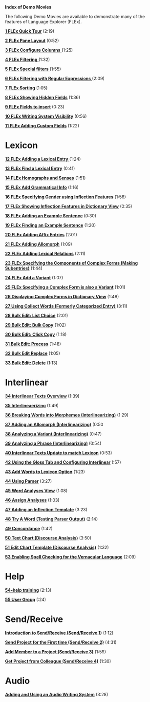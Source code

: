 **Index of Demo Movies**

The following Demo Movies are available to demonstrate many of the features of Language Explorer (FLEx).

[**1 FLEx Quick Tour**](https://vimeo.com/showcase/3123523/video/111419885) (2:19)

[**2 FLEx Pane Layout**](https://vimeo.com/showcase/3123523/video/111419886) (0:52)

[**3 FLEx Configure Columns** ](https://vimeo.com/showcase/3123523/video/111419888)(1:25)

[**4 FLEx Filtering** ](https://vimeo.com/showcase/3123523/video/111419890)(1:32)

[**5 FLEx Special filters** ](https://vimeo.com/showcase/3123523/video/111419891)(1:55)

[**6 FLEx Filtering with Regular Expressions** ](https://vimeo.com/showcase/3123523/video/111421267)(2:09)

[**7 FLEx Sorting**](https://vimeo.com/showcase/3123523/video/111421269) (1:05)

[**8 FLEx Showing Hidden Fields**](https://vimeo.com/showcase/3123523/video/111421271) (1:36)

[**9 FLEx Fields to insert**](https://vimeo.com/showcase/3123523/video/111421272) (0:23)

[**10 FLEx Writing System Visibility**](https://vimeo.com/showcase/3123523/video/111421275) (0:56)

[**11 FLEx Adding Custom Fields**](https://vimeo.com/showcase/3123523/video/111522255) (1:22)

# Lexicon

[**12 FLEx Adding a Lexical Entry** ](https://vimeo.com/showcase/3123523/video/111522254)(1:24)

[**13 FLEx Find a Lexical Entry**](https://vimeo.com/showcase/3123523/video/111522253) (0:41)

[**14 FLEx Homographs and Senses**](https://vimeo.com/showcase/3123523/video/111522256) (1:51)

[**15 FLEx Add Grammatical Info**](https://vimeo.com/showcase/3123523/video/116262072) (1:16)

[**16 FLEx Specifying Gender using Inflection Features**](https://vimeo.com/showcase/3123523/video/116262073) (1:56)

[**17 FLEx Showing Inflection Features in Dictionary View**](https://vimeo.com/showcase/3123523/video/116262074) (0:35)

[**18 FLEx Adding an Example Sentence**](https://vimeo.com/showcase/3123523/video/116262081) (0:30)

[**19 FLEx Finding an Example Sentence**](https://vimeo.com/showcase/3123523/video/116262082) (1:20)

[**20 FLEx Adding Affix Entries**](https://vimeo.com/showcase/3123523/video/116264098) (2:01)

[**21 FLEx Adding Allomorph**](https://vimeo.com/showcase/3123523/video/116264100) (1:09)

[**22 FLEx Adding Lexical Relations**](https://vimeo.com/showcase/3123523/video/116264101) (2:11)

[**23 FLEx Specifying the Components of Complex Forms (Making Subentries)**](https://vimeo.com/showcase/3123523/video/116264102) (1:44)

[**24 FLEx Add a Variant**](https://vimeo.com/showcase/3123523/video/116264104) (1:07)

[**25 FLEx Specifying a Complex Form is also a Variant**](https://vimeo.com/showcase/3123523/video/116266119) (1:01)

[**26 Displaying Complex Forms in Dictionary View**](https://vimeo.com/showcase/3123523/video/118855078) (1:48)

[**27 Using Collect Words (Formerly Categorized Entry)**](https://vimeo.com/showcase/3123523/video/116266123) (3:11)

[**28 Bulk Edit: List Choice**](https://vimeo.com/showcase/3123523/video/116266128) (2:01)

[**29 Bulk Edit: Bulk Copy**](https://vimeo.com/showcase/3123523/video/116266132) (1:02)

[**30 Bulk Edit: Click Copy**](https://vimeo.com/showcase/3123523/video/116326033) (1:18)

[**31 Bulk Edit: Process**](https://vimeo.com/showcase/3123523/video/116326034) (1:48)

[**32 Bulk Edit Replace**](https://vimeo.com/showcase/3123523/video/191684691) (1:05)

[**33 Bulk Edit: Delete**](https://vimeo.com/showcase/3123523/video/116326036) (1:13)

# Interlinear

[**34 Interlinear Texts Overview**](https://vimeo.com/showcase/3123523/video/116326037) (1:39)

[**35 Interlineaerizing**](https://vimeo.com/showcase/3123523/video/117592920) (1:49)

[**36 Breaking Words into Morphemes (Interlinearizing)**](https://vimeo.com/showcase/3123523/video/129897276) (1:29)

[**37 Adding an Allomorph (Interlinearizing)**](https://vimeo.com/showcase/3123523/video/129897283) (0:50

[**38 Analyzing a Variant (Interlinearizing)**](https://vimeo.com/showcase/3123523/video/129897288) (0:47)

[**39 Analyzing a Phrase (Interlinearizing)**](https://vimeo.com/showcase/3123523/video/129897290) (0:54)

[**40 Interlinear Texts Update to match Lexicon**](https://vimeo.com/showcase/3123523/video/129897292) (0:53)

[**42 Using the Gloss Tab and Configuring Interlinear**](https://vimeo.com/showcase/3123523/video/191684692) (:57)

[**43 Add Words to Lexicon Option**](https://vimeo.com/showcase/3123523/video/191684693) (1:23)

[**44 Using Parser**](https://vimeo.com/showcase/3123523/video/191684687) (3:27)

[**45 Word Analyses View**](https://vimeo.com/showcase/3123523/video/191684686) (1:08)

[**46 Assign Analyses**](https://vimeo.com/showcase/3123523/video/118855079) (1:03)

[**47 Adding an Inflection Template**](https://vimeo.com/showcase/3123523/video/191684690) (3:23)

[**48 Try A Word (Testing Parser Output)**](https://vimeo.com/showcase/3123523/video/191684689) (2:14)

[**49 Concordance**](https://vimeo.com/showcase/3123523/video/191683746) (1:42)

[**50 Text Chart (Discourse Analysis)**](https://vimeo.com/showcase/3123523/video/191684720) (3:50)

[**51 Edit Chart Template (Discourse Analysis)**](https://vimeo.com/showcase/3123523/video/191684719) (1:32)

[**53 Enabling Spell Checking for the Vernacular Language**](https://vimeo.com/showcase/3123523/video/191684739) (2:09)

# Help

[**54-help training**](https://vimeo.com/showcase/3123523/video/191684737) (2:13)

[**55 User Group**](https://vimeo.com/showcase/3123523/video/191684738) (:24)

# Send/Receive

[**Introduction to Send/Receive (Send/Receive 1)**](https://vimeo.com/showcase/3123523/video/111737713) (1:12)

[**Send Project for the First time (Send/Receive 2)**](https://vimeo.com/showcase/3123523/video/111737712) (4:31)

[**Add Member to a Project (Send/Receive 3)**](https://vimeo.com/showcase/3123523/video/111737711) (1:59)

[**Get Project from Colleague (Send/Receive 4)**](https://vimeo.com/showcase/3123523/video/111737710) (1:30)

# Audio

[**Adding and Using an Audio Writing System**](https://vimeo.com/showcase/3123523/video/126138701) (3:28)
